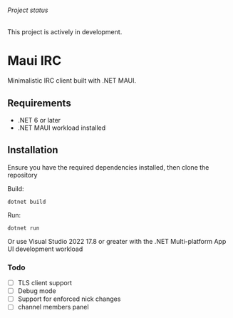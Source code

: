 ###### Project status
This project is actively in development.

# Maui IRC
Minimalistic IRC client built with .NET MAUI.


## Requirements
- .NET 6 or later
- .NET MAUI workload installed

## Installation
Ensure you have the required dependencies installed, then clone the repository

Build:
```
dotnet build
```

Run:
```
dotnet run
```
Or use Visual Studio 2022 17.8 or greater with the .NET Multi-platform App UI development workload
### Todo
- [ ] TLS client support
- [ ] Debug mode
- [ ] Support for enforced nick changes
- [ ] channel members panel
